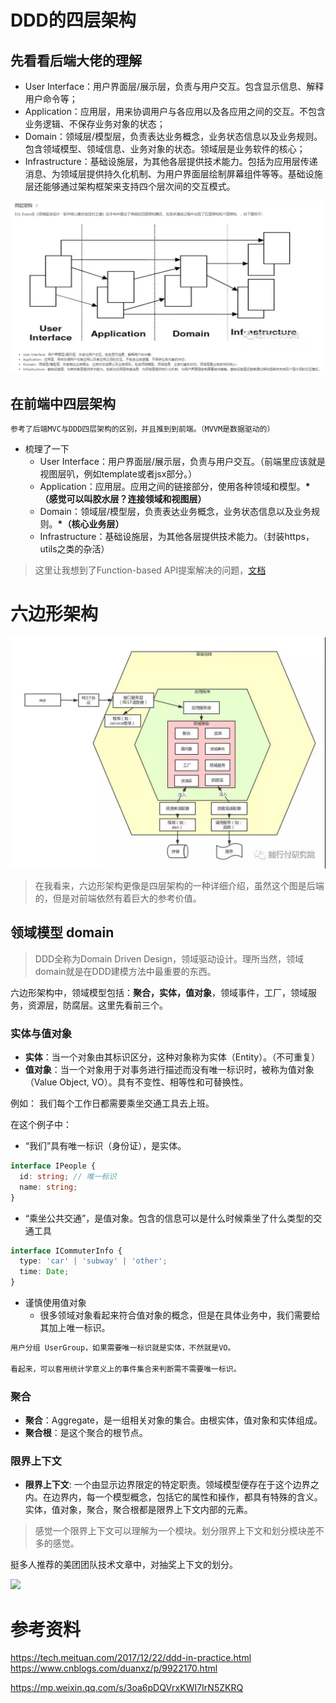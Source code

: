 
# DDD的四层架构

## 先看看后端大佬的理解

- User Interface：用户界面层/展示层，负责与用户交互。包含显示信息、解释用户命令等；
- Application：应用层，用来协调用户与各应用以及各应用之间的交互。不包含业务逻辑、不保存业务对象的状态；
- Domain：领域层/模型层，负责表达业务概念，业务状态信息以及业务规则。包含领域模型、领域信息、业务对象的状态。领域层是业务软件的核心；
- Infrastructure：基础设施层，为其他各层提供技术能力。包括为应用层传递消息、为领域层提供持久化机制、为用户界面层绘制屏幕组件等等。基础设施层还能够通过架构框架来支持四个层次间的交互模式。

![](./四层架构.png)

## 在前端中四层架构

    参考了后端MVC与DDD四层架构的区别，并且推到到前端。（MVVM是数据驱动的）

- 梳理了一下
  - User Interface：用户界面层/展示层，负责与用户交互。（前端里应该就是视图层叭，例如template或者jsx部分。）
  - Application：应用层。应用之间的链接部分，使用各种领域和模型。**\*（感觉可以叫胶水层？连接领域和视图层）**
  - Domain：领域层/模型层，负责表达业务概念，业务状态信息以及业务规则。**\*（核心业务层）**
  - Infrastructure：基础设施层，为其他各层提供技术能力。（封装https，utils之类的杂活）

> 这里让我想到了Function-based API提案解决的问题，[文档](https://v3.cn.vuejs.org/guide/composition-api-introduction.html#%E4%BB%80%E4%B9%88%E6%98%AF%E7%BB%84%E5%90%88%E5%BC%8F-api)
>



# 六边形架构

![](./六边形架构.jpg)

> 在我看来，六边形架构更像是四层架构的一种详细介绍，虽然这个图是后端的，但是对前端依然有着巨大的参考价值。

## 领域模型 domain

> DDD全称为Domain Driven Design，领域驱动设计。理所当然，领域domain就是在DDD建模方法中最重要的东西。

六边形架构中，领域模型包括：**聚合，实体，值对象**，领域事件，工厂，领域服务，资源层，防腐层。这里先看前三个。

### 实体与值对象

- **实体**：当一个对象由其标识区分，这种对象称为实体（Entity）。（不可重复）
- **值对象**：当一个对象用于对事务进行描述而没有唯一标识时，被称为值对象（Value Object, VO）。具有不变性、相等性和可替换性。

例如：
  我们每个工作日都需要乘坐交通工具去上班。

在这个例子中：

- “我们”具有唯一标识（身份证），是实体。

```ts
interface IPeople {
  id: string; // 唯一标识
  name: string;
}
```

- “乘坐公共交通”，是值对象。包含的信息可以是什么时候乘坐了什么类型的交通工具

```ts
interface ICommuterInfo {
  type: 'car' | 'subway' | 'other';
  time: Date;
}
```

>
- 谨慎使用值对象
  - 很多领域对象看起来符合值对象的概念，但是在具体业务中，我们需要给其加上唯一标识。

```txt
用户分组 UserGroup，如果需要唯一标识就是实体，不然就是VO。

看起来，可以套用统计学意义上的事件集合来判断需不需要唯一标识。
```

### 聚合

- **聚合**：Aggregate，是一组相关对象的集合。由根实体，值对象和实体组成。
- **聚合根**：是这个聚合的根节点。

### 限界上下文

- **限界上下文**: 一个由显示边界限定的特定职责。领域模型便存在于这个边界之内。在边界内，每一个模型概念，包括它的属性和操作，都具有特殊的含义。实体，值对象，聚合，聚合根都是限界上下文内部的元素。

> 感觉一个限界上下文可以理解为一个模块。划分限界上下文和划分模块差不多的感觉。

挺多人推荐的美团团队技术文章中，对抽奖上下文的划分。

![](https://awps-assets.meituan.net/mit-x/blog-images-bundle-2017/725d9171.svg)

# 参考资料

<https://tech.meituan.com/2017/12/22/ddd-in-practice.html>
<https://www.cnblogs.com/duanxz/p/9922170.html>

<https://mp.weixin.qq.com/s/3oa6pDQVrxKWI7IrN5ZKRQ>
